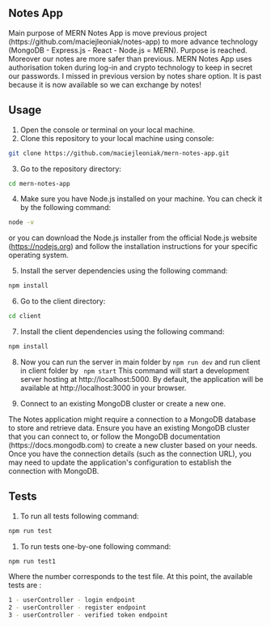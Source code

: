 ## Notes App 

<p>Main purpose of MERN Notes App is move previous project (https://github.com/maciejleoniak/notes-app) to more advance technology (MongoDB - Express.js - React - Node.js = MERN). Purpose is reached. Moreover our notes are more safer than previous. MERN Notes App uses authorisation token during log-in and crypto technology to keep in secret our passwords.
I missed in previous version by notes share option. It is past because it is now available so we can exchange by notes!</p>

## Usage

1. Open the console or terminal on your local machine.
2. Clone this repository to your local machine using console:
```sh
git clone https://github.com/maciejleoniak/mern-notes-app.git
```
3. Go to the repository directory:
```sh
cd mern-notes-app
```
4. Make sure you have Node.js installed on your machine. You can check it by the following command:
 ```sh 
 node -v 
 ``` 
 or you can download the Node.js installer from the official Node.js website (https://nodejs.org) and follow the installation instructions for your specific operating system.

5. Install the server dependencies using the following command:
 ```sh
npm install
```
6. Go to the client directory:
```sh
cd client
```
7. Install the client dependencies using the following command:
 ```sh
npm install
```
8. Now you can run the server in main folder by ```npm run dev``` and run client in client folder by ``` npm start```
This command will start a development server hosting at http://localhost:5000. By default, the application will be available at http://localhost:3000 in your browser.

9. Connect to an existing MongoDB cluster or create a new one.
<p>The Notes application might require a connection to a MongoDB database to store and retrieve data. Ensure you have an existing MongoDB cluster that you can connect to, or follow the MongoDB documentation (https://docs.mongodb.com) to create a new cluster based on your needs. Once you have the connection details (such as the connection URL), you may need to update the application's configuration to establish the connection with MongoDB.</p>

## Tests

1. To run all tests following command:
 ```sh
npm run test
```
1. To run tests one-by-one following command:
```sh
npm run test1
```
Where the number corresponds to the test file. At this point, the available tests are :

 ```sh
1 - userController - login endpoint
2 - userController - register endpoint
3 - userController - verified token endpoint
```



